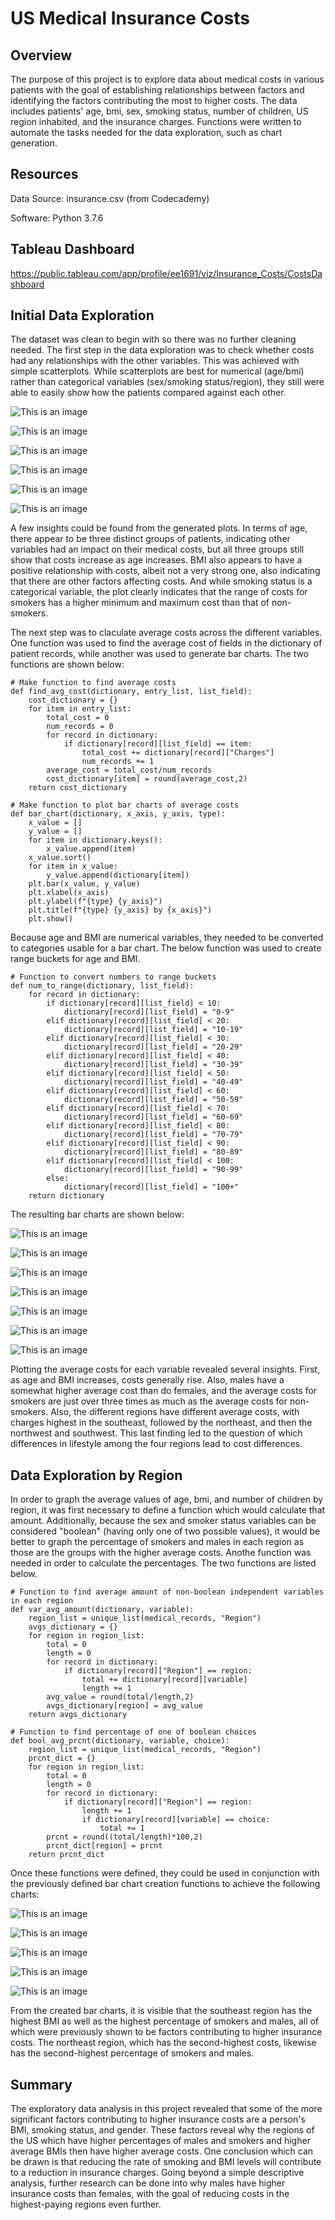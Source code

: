 # US Medical Insurance Costs

## Overview
The purpose of this project is to explore data about medical costs in various patients with the goal of establishing relationships between factors and identifying the factors contributing the most to higher costs. The data includes patients' age, bmi, sex, smoking status, number of children, US region inhabited, and the insurance charges. Functions were written to automate the tasks needed for the data exploration, such as chart generation.

## Resources
Data Source: insurance.csv (from Codecademy)

Software: Python 3.7.6

## Tableau Dashboard
https://public.tableau.com/app/profile/ee1691/viz/Insurance_Costs/CostsDashboard

## Initial Data Exploration
The dataset was clean to begin with so there was no further cleaning needed. The first step in the data exploration was to check whether costs had any relationships with the other variables. This was achieved with simple scatterplots. While scatterplots are best for numerical (age/bmi) rather than categorical variables (sex/smoking status/region), they still were able to easily show how the patients compared against each other.

![This is an image](https://github.com/EricaEidelman/US_Medical_Insurance/blob/main/Images/Age_Costs.png)

![This is an image](https://github.com/EricaEidelman/US_Medical_Insurance/blob/main/Images/BMI_Costs.png)

![This is an image](https://github.com/EricaEidelman/US_Medical_Insurance/blob/main/Images/Sex_Costs.png)

![This is an image](https://github.com/EricaEidelman/US_Medical_Insurance/blob/main/Images/Children_Costs.png)

![This is an image](https://github.com/EricaEidelman/US_Medical_Insurance/blob/main/Images/Smoking_Costs.png)

![This is an image](https://github.com/EricaEidelman/US_Medical_Insurance/blob/main/Images/Region_Costs.png)

A few insights could be found from the generated plots. In terms of age, there appear to be three distinct groups of patients, indicating other variables had an impact on their medical costs, but all three groups still show that costs increase as age increases. BMI also appears to have a positive relationship with costs, albeit not a very strong one, also indicating that there are other factors affecting costs. And while smoking status is a categorical variable, the plot clearly indicates that the range of costs for smokers has a higher minimum and maximum cost than that of non-smokers.

The next step was to claculate average costs across the different variables. One function was used to find the average cost of fields in the dictionary of patient records, while another was used to generate bar charts. The two functions are shown below:

```
# Make function to find average costs
def find_avg_cost(dictionary, entry_list, list_field):
    cost_dictionary = {}
    for item in entry_list:
        total_cost = 0
        num_records = 0
        for record in dictionary:
            if dictionary[record][list_field] == item:
                total_cost += dictionary[record]["Charges"]
                num_records += 1
        average_cost = total_cost/num_records
        cost_dictionary[item] = round(average_cost,2)
    return cost_dictionary
```
```
# Make function to plot bar charts of average costs
def bar_chart(dictionary, x_axis, y_axis, type):
    x_value = []
    y_value = []
    for item in dictionary.keys():
        x_value.append(item)
    x_value.sort()
    for item in x_value:
        y_value.append(dictionary[item])
    plt.bar(x_value, y_value)
    plt.xlabel(x_axis)
    plt.ylabel(f"{type} {y_axis}")
    plt.title(f"{type} {y_axis} by {x_axis}")
    plt.show()
```

Because age and BMI are numerical variables, they needed to be converted to categories usable for a bar chart. The below function was used to create range buckets for age and BMI.

```
# Function to convert numbers to range buckets
def num_to_range(dictionary, list_field):
    for record in dictionary:
        if dictionary[record][list_field] < 10:
            dictionary[record][list_field] = "0-9"
        elif dictionary[record][list_field] < 20:
            dictionary[record][list_field] = "10-19"
        elif dictionary[record][list_field] < 30:
            dictionary[record][list_field] = "20-29"
        elif dictionary[record][list_field] < 40:
            dictionary[record][list_field] = "30-39"
        elif dictionary[record][list_field] < 50:
            dictionary[record][list_field] = "40-49"
        elif dictionary[record][list_field] < 60:
            dictionary[record][list_field] = "50-59"
        elif dictionary[record][list_field] < 70:
            dictionary[record][list_field] = "60-69"
        elif dictionary[record][list_field] < 80:
            dictionary[record][list_field] = "70-79"
        elif dictionary[record][list_field] < 90:
            dictionary[record][list_field] = "80-89"
        elif dictionary[record][list_field] < 100:
            dictionary[record][list_field] = "90-99"
        else:
            dictionary[record][list_field] = "100+"
    return dictionary
```

The resulting bar charts are shown below:

![This is an image](https://github.com/EricaEidelman/US_Medical_Insurance/blob/main/Images/Age_AvgCost.png)

![This is an image](https://github.com/EricaEidelman/US_Medical_Insurance/blob/main/Images/BMI_AvgCost.png)

![This is an image](https://github.com/EricaEidelman/US_Medical_Insurance/blob/main/Images/Sex_AvgCost.png)

![This is an image](https://github.com/EricaEidelman/US_Medical_Insurance/blob/main/Images/Children_AvgCost.png)

![This is an image](https://github.com/EricaEidelman/US_Medical_Insurance/blob/main/Images/Smoking_AvgCost.png)

![This is an image](https://github.com/EricaEidelman/US_Medical_Insurance/blob/main/Images/Smoking_AvgCost.png)

![This is an image](https://github.com/EricaEidelman/US_Medical_Insurance/blob/main/Images/Region_AvgCost.png)

Plotting the average costs for each variable revealed several insights. First, as age and BMI increases, costs generally rise. Also, males have a somewhat higher average cost than do females, and the average costs for smokers are just over three times as much as the average costs for non-smokers. Also, the different regions have different average costs, with charges highest in the southeast, followed by the northeast, and then the northwest and southwest. This last finding led to the question of which differences in lifestyle among the four regions lead to cost differences. 

## Data Exploration by Region
In order to graph the average values of age, bmi, and number of children by region, it was first necessary to define a function which would calculate that amount. Additionally, because the sex and smoker status variables can be considered "boolean" (having only one of two possible values), it would be better to graph the percentage of smokers and males in each region as those are the groups with the higher average costs. Anothe function was needed in order to calculate the percentages. The two functions are listed below.

```
# Function to find average amount of non-boolean independent variables in each region
def var_avg_amount(dictionary, variable):
    region_list = unique_list(medical_records, "Region")
    avgs_dictionary = {}
    for region in region_list:
        total = 0
        length = 0
        for record in dictionary:
            if dictionary[record]["Region"] == region:
                total += dictionary[record][variable]
                length += 1
        avg_value = round(total/length,2)
        avgs_dictionary[region] = avg_value
    return avgs_dictionary
```

```
# Function to find percentage of one of boolean choices
def bool_avg_prcnt(dictionary, variable, choice):
    region_list = unique_list(medical_records, "Region")
    prcnt_dict = {}
    for region in region_list:
        total = 0
        length = 0
        for record in dictionary:
            if dictionary[record]["Region"] == region:
                length += 1
                if dictionary[record][variable] == choice:
                    total += 1
        prcnt = round((total/length)*100,2)
        prcnt_dict[region] = prcnt
    return prcnt_dict
```

Once these functions were defined, they could be used in conjunction with the previously defined bar chart creation functions to achieve the following charts:

![This is an image](https://github.com/EricaEidelman/US_Medical_Insurance/blob/main/Images/Region_AvgAge.png)

![This is an image](https://github.com/EricaEidelman/US_Medical_Insurance/blob/main/Images/Region_AvgBMI.png)

![This is an image](https://github.com/EricaEidelman/US_Medical_Insurance/blob/main/Images/Region_AvgChildren.png)

![This is an image](https://github.com/EricaEidelman/US_Medical_Insurance/blob/main/Images/Region_PrcntSmoker.png)

![This is an image](https://github.com/EricaEidelman/US_Medical_Insurance/blob/main/Images/Region_PrcntMale.png)

From the created bar charts, it is visible that the southeast region has the highest BMI as well as the highest percentage of smokers and males, all of which were previously shown to be factors contributing to higher insurance costs. The northeast region, which has the second-highest costs, likewise has the second-highest percentage of smokers and males.

## Summary
The exploratory data analysis in this project revealed that some of the more significant factors contributing to higher insurance costs are a person's BMI, smoking status, and gender. These factors reveal why the regions of the US which have higher percentages of males and smokers and higher average BMIs then have higher average costs. One conclusion which can be drawn is that reducing the rate of smoking and BMI levels will contribute to a reduction in insurance charges. Going beyond a simple descriptive analysis, further research can be done into why males have higher insurance costs than females, with the goal of reducing costs in the highest-paying regions even further.
